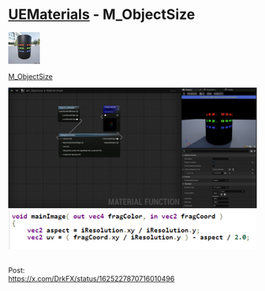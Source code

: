 # <a href="..">UEMaterials</a> - M_ObjectSize
<img src="M_ObjectSize_00.jpeg" width="64px" /><br/>

<a href="../M_ObjectSize.uasset">M_ObjectSize</a><br/>

<img src="M_ObjectSize_01.jpeg" width="640px" /><br/>
<img src="M_ObjectSize_02.png" width="640px" /><br/>

<br/>
Post:<br/>
<a href="https://x.com/DrkFX/status/1625227870716010496">https://x.com/DrkFX/status/1625227870716010496</a><br/>
